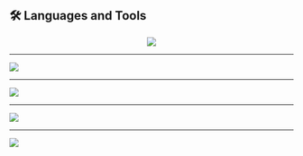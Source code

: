 ## 🛠️ Languages and Tools
<p align="center">
  <img src="https://skillicons.dev/icons?i=windows,linux,kali" />
  <hr>
  <img src="https://skillicons.dev/icons?i=python,java,c,nodejs,react,nextjs,mongodb,postgres" />
  <hr>
  <img src="https://skillicons.dev/icons?i=nodejs,react,nextjs,mongodb,postgres" />
  <hr>
  <img src="https://skillicons.dev/icons?i=htmx,css,tailwind" />
  <hr>
  <img src="https://skillicons.dev/icons?i=azure,aws,docker,github" />
</p>
